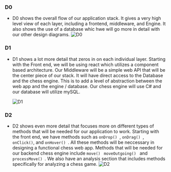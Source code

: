 ### D0
* D0 shows the overall flow of our application stack. It gives a very high level view of each layer, including a frontend, middleware, and Engine. It also shows the use of a database whic hwe will go more in detail with our other design diagrams.
![D0](https://github.com/ChrisTatlonghari/BootstrapBuddies/blob/main/documentation/designDiagrams/D0.png?raw=true "D0")

### D1
* D1 shows a lot more detail that zeros in on each individual layer. Starting with the Front end, we will be using react which utilizes a component based architecture. Our Middleware will be a simple web API that will be the center piece of our stack. It will have direct access to the Database and the chess engine. This is to add a level of abstraction between the web app and the engine / database. Our chess engine will use C# and our database will utilize mySQL.

  ![D1](https://github.com/ChrisTatlonghari/BootstrapBuddies/blob/main/documentation/designDiagrams/D1.png?raw=true "D1")
### D2
* D2 shows even more detail that focuses more on different types of methods that will be needed for our application to work. Starting with the front end, we have methods such as  ```onDrop() ```,  ```onDrag() ```, ```onClick()```, and  ```onHover() ```. All these methods will be neccessary in designing a functional chess web app. Methods that will be needed for our backend chess engine include  ```move() ```  ```moveOutgoing() ``` and  ```processMove() ```. We also have an analysis section that includes methods specifically for analyzing a chess game.
![D2](https://github.com/ChrisTatlonghari/BootstrapBuddies/blob/main/documentation/designDiagrams/D2.png?raw=true "D2")
